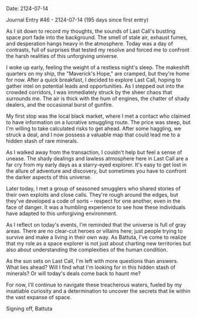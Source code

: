 Date: 2124-07-14

Journal Entry #46 - 2124-07-14 (195 days since first entry)

As I sit down to record my thoughts, the sounds of Last Call's bustling space port fade into the background. The smell of stale air, exhaust fumes, and desperation hangs heavy in the atmosphere. Today was a day of contrasts, full of surprises that tested my resolve and forced me to confront the harsh realities of this unforgiving universe.

I woke up early, feeling the weight of a restless night's sleep. The makeshift quarters on my ship, the "Maverick's Hope," are cramped, but they're home for now. After a quick breakfast, I decided to explore Last Call, hoping to gather intel on potential leads and opportunities. As I stepped out into the crowded corridors, I was immediately struck by the sheer chaos that surrounds me. The air is thick with the hum of engines, the chatter of shady dealers, and the occasional burst of gunfire.

My first stop was the local black market, where I met a contact who claimed to have information on a lucrative smuggling route. The price was steep, but I'm willing to take calculated risks to get ahead. After some haggling, we struck a deal, and I now possess a valuable map that could lead me to a hidden stash of rare minerals.

As I walked away from the transaction, I couldn't help but feel a sense of unease. The shady dealings and lawless atmosphere here in Last Call are a far cry from my early days as a starry-eyed explorer. It's easy to get lost in the allure of adventure and discovery, but sometimes you have to confront the darker aspects of this universe.

Later today, I met a group of seasoned smugglers who shared stories of their own exploits and close calls. They're rough around the edges, but they've developed a code of sorts – respect for one another, even in the face of danger. It was a humbling experience to see how these individuals have adapted to this unforgiving environment.

As I reflect on today's events, I'm reminded that the universe is full of gray areas. There are no clear-cut heroes or villains here; just people trying to survive and make a living in their own way. As Battuta, I've come to realize that my role as a space explorer is not just about charting new territories but also about understanding the complexities of the human condition.

As the sun sets on Last Call, I'm left with more questions than answers. What lies ahead? Will I find what I'm looking for in this hidden stash of minerals? Or will today's deals come back to haunt me?

For now, I'll continue to navigate these treacherous waters, fueled by my insatiable curiosity and a determination to uncover the secrets that lie within the vast expanse of space.

Signing off,
Battuta